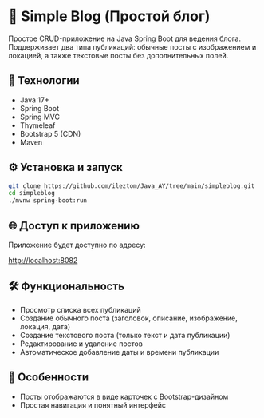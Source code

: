 # 📝 Simple Blog (Простой блог)

Простое CRUD-приложение на Java Spring Boot для ведения блога. Поддерживает два типа публикаций: обычные посты с изображением и локацией, а также текстовые посты без дополнительных полей.

## 🚀 Технологии

- Java 17+
- Spring Boot
- Spring MVC
- Thymeleaf
- Bootstrap 5 (CDN)
- Maven

## ⚙️ Установка и запуск

```bash
git clone https://github.com/ileztom/Java_AY/tree/main/simpleblog.git
cd simpleblog
./mvnw spring-boot:run
```

## 🌐 Доступ к приложению

Приложение будет доступно по адресу:

[http://localhost:8082](http://localhost:8080)

## 🛠️ Функциональность

- Просмотр списка всех публикаций
- Создание обычного поста (заголовок, описание, изображение, локация, дата)
- Создание текстового поста (только текст и дата публикации)
- Редактирование и удаление постов
- Автоматическое добавление даты и времени публикации

## 🧩 Особенности

- Посты отображаются в виде карточек с Bootstrap-дизайном
- Простая навигация и понятный интерфейс
